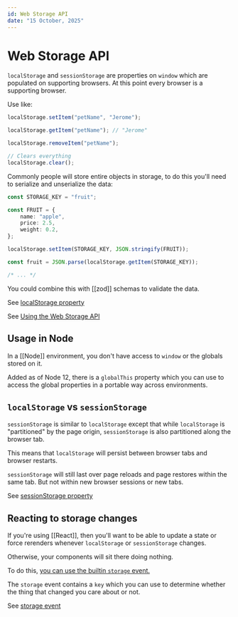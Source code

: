 ```yaml
---
id: Web Storage API
date: "15 October, 2025"
---
```


# Web Storage API

`localStorage` and `sessionStorage` are properties on `window` which are
populated on supporting browsers. At this point every browser is a supporting
browser.

Use like:
```ts
localStorage.setItem("petName", "Jerome");

localStorage.getItem("petName"); // "Jerome"

localStorage.removeItem("petName");

// Clears everything
localStorage.clear();
```

Commonly people will store entire objects in storage, to do this you'll need to
serialize and unserialize the data:
```ts
const STORAGE_KEY = "fruit";

const FRUIT = {
    name: "apple",
    price: 2.5,
    weight: 0.2,
};

localStorage.setItem(STORAGE_KEY, JSON.stringify(FRUIT));

const fruit = JSON.parse(localStorage.getItem(STORAGE_KEY));

/* ... */
```

You could combine this with [[zod]] schemas to validate the data.

See [localStorage property](https://developer.mozilla.org/en-US/docs/Web/API/Window/localStorage)

See [Using the Web Storage API](https://developer.mozilla.org/en-US/docs/Web/API/Web_Storage_API/Using_the_Web_Storage_API)

## Usage in Node

In a [[Node]] environment, you don't have access to `window` or the globals
stored on it.

Added as of Node 12, there is a `globalThis` property which you can use to
access the global properties in a portable way across environments.

## `localStorage` vs `sessionStorage`

`sessionStorage` is similar to `localStorage` except that while `localStorage`
is "partitioned" by the page origin, `sessionStorage` is also partitioned along
the browser tab.

This means that `localStorage` will persist between browser tabs and browser
restarts.

`sessionStorage` will still last over page reloads and page restores within the
same tab. But not within new browser sessions or new tabs.

See [sessionStorage property](https://developer.mozilla.org/en-US/docs/Web/API/Window/sessionStorage)

## Reacting to storage changes

If you're using [[React]], then you'll want to be able to update a state or
force rerenders whenever `localStorage` or `sessionStorage` changes.

Otherwise, your components will sit there doing nothing.

To do this, [you can use the builtin `storage` event.](https://developer.mozilla.org/en-US/docs/Web/API/Window/storage_event)

The `storage` event contains a `key` which you can use to determine whether the
thing that changed you care about or not.

See [storage event](https://developer.mozilla.org/en-US/docs/Web/API/Window/storage_event)

